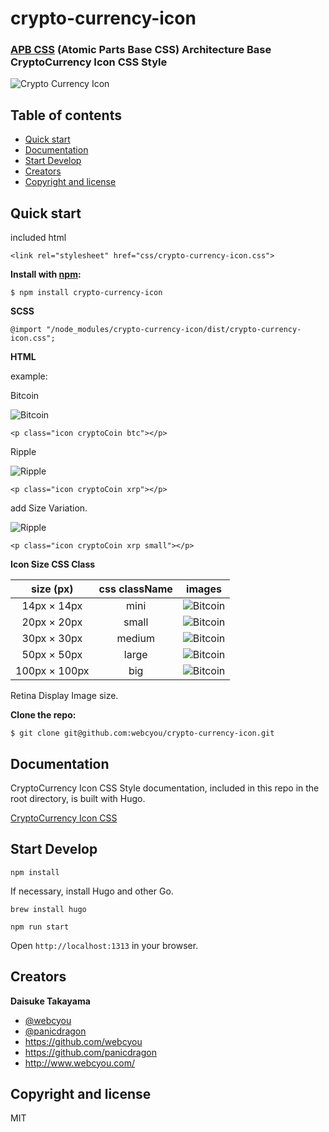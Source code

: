 # crypto-currency-icon 

### [APB CSS](http://apbcss.com/) (Atomic Parts Base CSS) Architecture Base CryptoCurrency Icon CSS Style


![Crypto Currency Icon](https://webcyou.github.io/crypto-currency-icon/images/design_ss.png)


## Table of contents

* [Quick start](#quick-start)
* [Documentation](#documentation)
* [Start Develop](#start-develop)
* [Creators](#creators)
* [Copyright and license](#copyright-and-license)

## Quick start

included html
```$xslt
<link rel="stylesheet" href="css/crypto-currency-icon.css">
```

**Install with [npm](https://www.npmjs.com):**
```$xslt
$ npm install crypto-currency-icon
```
**SCSS**
```$xslt
@import "/node_modules/crypto-currency-icon/dist/crypto-currency-icon.css";
```

**HTML**

example:

Bitcoin

![Bitcoin](https://webcyou.github.io/crypto-currency-icon/images/bitcoin_30.png)


```$xslt
<p class="icon cryptoCoin btc"></p>
```

Ripple

![Ripple](https://webcyou.github.io/crypto-currency-icon/images/ripple_30.png)

```$xslt
<p class="icon cryptoCoin xrp"></p>
```

add Size Variation.

![Ripple](https://webcyou.github.io/crypto-currency-icon/images/ripple_20.png)

```$xslt
<p class="icon cryptoCoin xrp small"></p>
```


**Icon Size CSS Class**

| size (px)     | css className |  images  |
|:-------------:|:-------------:|:--------:|
| 14px × 14px   | mini          | ![Bitcoin](https://webcyou.github.io/crypto-currency-icon/images/bitcoin_14.png) |
| 20px × 20px   | small         | ![Bitcoin](https://webcyou.github.io/crypto-currency-icon/images/bitcoin_20.png) |
| 30px × 30px   | medium        | ![Bitcoin](https://webcyou.github.io/crypto-currency-icon/images/bitcoin_30.png) |
| 50px × 50px   | large         | ![Bitcoin](https://webcyou.github.io/crypto-currency-icon/images/bitcoin_50.png) |
| 100px × 100px | big           | ![Bitcoin](https://webcyou.github.io/crypto-currency-icon/images/bitcoin_100.png) |

Retina Display Image size.

**Clone the repo:**

```$xslt
$ git clone git@github.com:webcyou/crypto-currency-icon.git
```


## Documentation

CryptoCurrency Icon CSS Style documentation, included in this repo in the root directory, is built with Hugo.


[CryptoCurrency Icon CSS](https://webcyou.github.io/crypto-currency-icon/)


## Start Develop

```$xslt
npm install
```

If necessary, install Hugo and other Go.

```$xslt
brew install hugo
```


```$xslt
npm run start
```

Open `http://localhost:1313` in your browser.


## Creators

**Daisuke Takayama**
* [@webcyou](https://twitter.com/webcyou)
* [@panicdragon](https://twitter.com/panicdragon)
* <https://github.com/webcyou>
* <https://github.com/panicdragon>
* <http://www.webcyou.com/>


## Copyright and license

MIT

